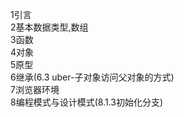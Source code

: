 1引言<br>
2基本数据类型,数组<br>
3函数<br>
4对象<br>
5原型<br>
6继承(6.3 uber-子对象访问父对象的方式)<br>
7浏览器环境<br>
8编程模式与设计模式(8.1.3初始化分支)<br>
